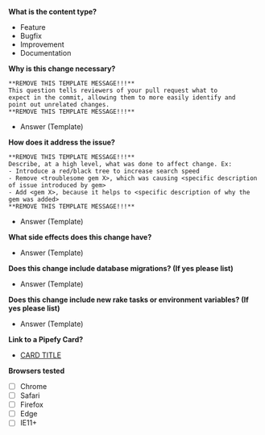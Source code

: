 **What is the content type?**

  - Feature
  - Bugfix
  - Improvement
  - Documentation

**Why is this change necessary?**

  ``` template
  **REMOVE THIS TEMPLATE MESSAGE!!!**
  This question tells reviewers of your pull request what to
  expect in the commit, allowing them to more easily identify and
  point out unrelated changes.
  **REMOVE THIS TEMPLATE MESSAGE!!!**
  ```

  - Answer (Template)

**How does it address the issue?**

  ``` template
  **REMOVE THIS TEMPLATE MESSAGE!!!**
  Describe, at a high level, what was done to affect change. Ex:
  - Introduce a red/black tree to increase search speed
  - Remove <troublesome gem X>, which was causing <specific description of issue introduced by gem>
  - Add <gem X>, because it helps to <specific description of why the gem was added>
  **REMOVE THIS TEMPLATE MESSAGE!!!**
  ```

  - Answer (Template)

**What side effects does this change have?**

  - Answer (Template)

**Does this change include database migrations? (If yes please list)**

   - Answer (Template)

**Does this change include new rake tasks or environment variables? (If yes please list)**

   - Answer (Template)

**Link to a Pipefy Card?**

  - [CARD TITLE](https://app.pipefy.com/pipes/{PIPE_ID}#cards/{CARD_ID})

**Browsers tested**

 - [ ] Chrome
 - [ ] Safari
 - [ ] Firefox
 - [ ] Edge
 - [ ] IE11+
